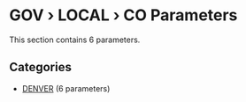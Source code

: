 # GOV › LOCAL › CO Parameters

This section contains 6 parameters.

## Categories

- [DENVER](denver/index.md) (6 parameters)
